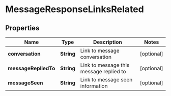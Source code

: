 

# MessageResponseLinksRelated


## Properties

| Name | Type | Description | Notes |
|------------ | ------------- | ------------- | -------------|
|**conversation** | **String** | Link to message conversation |  [optional] |
|**messageRepliedTo** | **String** | Link to message this message replied to |  [optional] |
|**messageSeen** | **String** | Link to message seen information |  [optional] |



